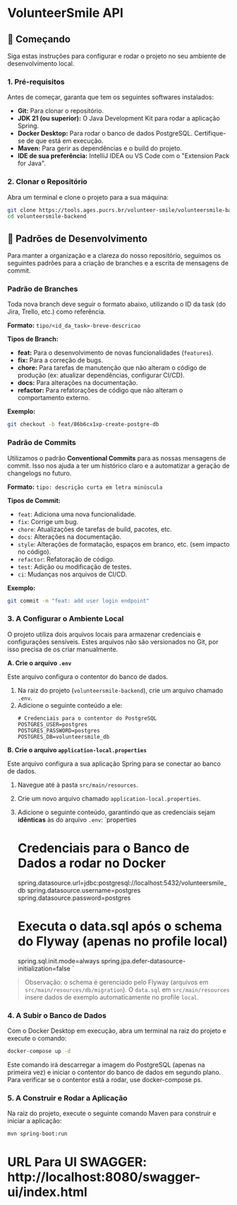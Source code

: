 # VolunteerSmile API

## 🚀 Começando

Siga estas instruções para configurar e rodar o projeto no seu ambiente de desenvolvimento local.

### 1. Pré-requisitos

Antes de começar, garanta que tem os seguintes softwares instalados:

- **Git:** Para clonar o repositório.
- **JDK 21 (ou superior):** O Java Development Kit para rodar a aplicação Spring.
- **Docker Desktop:** Para rodar o banco de dados PostgreSQL. Certifique-se de que está em execução.
- **Maven:** Para gerir as dependências e o build do projeto.
- **IDE de sua preferência:** IntelliJ IDEA ou VS Code com o "Extension Pack for Java".

### 2. Clonar o Repositório

Abra um terminal e clone o projeto para a sua máquina:

```bash
git clone https://tools.ages.pucrs.br/volunteer-smile/volunteersmile-backend.git
cd volunteersmile-backend
```

## 📜 Padrões de Desenvolvimento

Para manter a organização e a clareza do nosso repositório, seguimos os seguintes padrões para a criação de branches e a escrita de mensagens de commit.

### Padrão de Branches

Toda nova branch deve seguir o formato abaixo, utilizando o ID da task (do Jira, Trello, etc.) como referência.

**Formato:** `tipo/<id_da_task>-breve-descricao`

**Tipos de Branch:**

- **feat:** Para o desenvolvimento de novas funcionalidades (`features`).
- **fix:** Para a correção de bugs.
- **chore:** Para tarefas de manutenção que não alteram o código de produção (ex: atualizar dependências, configurar CI/CD).
- **docs:** Para alterações na documentação.
- **refactor:** Para refatorações de código que não alteram o comportamento externo.

**Exemplo:**

```bash
git checkout -b feat/86b6cx1xp-create-postgre-db
```

### Padrão de Commits

Utilizamos o padrão **Conventional Commits** para as nossas mensagens de commit. Isso nos ajuda a ter um histórico claro e a automatizar a geração de changelogs no futuro.

**Formato:** `tipo: descrição curta em letra minúscula`

**Tipos de Commit:**

- `feat`: Adiciona uma nova funcionalidade.
- `fix`: Corrige um bug.
- `chore`: Atualizações de tarefas de build, pacotes, etc.
- `docs`: Alterações na documentação.
- `style`: Alterações de formatação, espaços em branco, etc. (sem impacto no código).
- `refactor`: Refatoração de código.
- `test`: Adição ou modificação de testes.
- `ci`: Mudanças nos arquivos de CI/CD.

**Exemplo:**

```bash
git commit -m "feat: add user login endpoint"
```

### 3. A Configurar o Ambiente Local

O projeto utiliza dois arquivos locais para armazenar credenciais e configurações sensíveis. Estes arquivos não são versionados no Git, por isso precisa de os criar manualmente.

**A. Crie o arquivo `.env`**

Este arquivo configura o contentor do banco de dados.

1.  Na raiz do projeto (`volunteersmile-backend`), crie um arquivo chamado `.env`.
2.  Adicione o seguinte conteúdo a ele:
    ```
    # Credenciais para o contentor do PostgreSQL
    POSTGRES_USER=postgres
    POSTGRES_PASSWORD=postgres
    POSTGRES_DB=volunteersmile_db
    ```

**B. Crie o arquivo `application-local.properties`**

Este arquivo configura a sua aplicação Spring para se conectar ao banco de dados.

1.  Navegue até à pasta `src/main/resources`.
2.  Crie um novo arquivo chamado `application-local.properties`.
3.  Adicione o seguinte conteúdo, garantindo que as credenciais sejam **idênticas** às do arquivo `.env`:
    `properties

    # Credenciais para o Banco de Dados a rodar no Docker

    spring.datasource.url=jdbc:postgresql://localhost:5432/volunteersmile_db
    spring.datasource.username=postgres
    spring.datasource.password=postgres

    # Executa o data.sql após o schema do Flyway (apenas no profile local)

    spring.sql.init.mode=always
    spring.jpa.defer-datasource-initialization=false
    `

> Observação: o schema é gerenciado pelo Flyway (arquivos em `src/main/resources/db/migration`). O `data.sql` em `src/main/resources` insere dados de exemplo automaticamente no profile `local`.

### 4. A Subir o Banco de Dados

Com o Docker Desktop em execução, abra um terminal na raiz do projeto e execute o comando:

```bash
docker-compose up -d
```

Este comando irá descarregar a imagem do PostgreSQL (apenas na primeira vez) e iniciar o contentor do banco de dados em segundo plano. Para verificar se o contentor está a rodar, use docker-compose ps.

### 5. A Construir e Rodar a Aplicação

Na raiz do projeto, execute o seguinte comando Maven para construir e iniciar a aplicação:

```bash
mvn spring-boot:run
```

# URL Para UI SWAGGER: http://localhost:8080/swagger-ui/index.html
